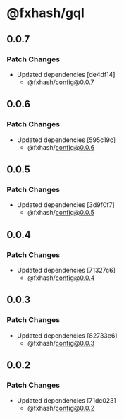 # @fxhash/gql

## 0.0.7

### Patch Changes

- Updated dependencies [de4df14]
  - @fxhash/config@0.0.7

## 0.0.6

### Patch Changes

- Updated dependencies [595c19c]
  - @fxhash/config@0.0.6

## 0.0.5

### Patch Changes

- Updated dependencies [3d9f0f7]
  - @fxhash/config@0.0.5

## 0.0.4

### Patch Changes

- Updated dependencies [71327c6]
  - @fxhash/config@0.0.4

## 0.0.3

### Patch Changes

- Updated dependencies [82733e6]
  - @fxhash/config@0.0.3

## 0.0.2

### Patch Changes

- Updated dependencies [71dc023]
  - @fxhash/config@0.0.2
